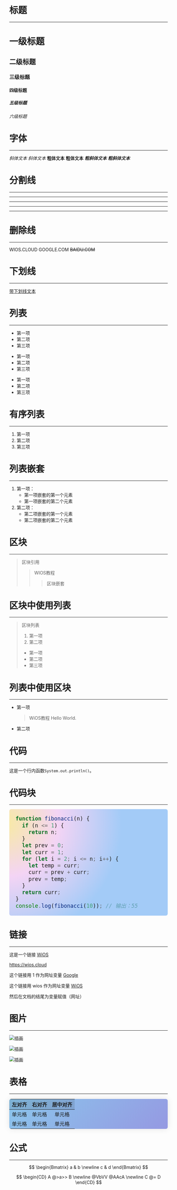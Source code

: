 # 标题
---
# 一级标题
## 二级标题
### 三级标题
#### 四级标题
##### 五级标题
###### 六级标题
# 字体
---
*斜体文本*
_斜体文本_
**粗体文本**
__粗体文本__
***粗斜体文本***
___粗斜体文本___
# 分割线
***

* * *

*****

- - -

----------
# 删除线
---
WIOS.CLOUD
GOOGLE.COM
~~BAIDU.COM~~

# 下划线
---
<u>带下划线文本</u>

# 列表
---
* 第一项
* 第二项
* 第三项

+ 第一项
+ 第二项
+ 第三项

- 第一项
- 第二项
- 第三项
# 有序列表
---
1. 第一项
2. 第二项
3. 第三项
# 列表嵌套
---
1. 第一项：
    - 第一项嵌套的第一个元素
    - 第一项嵌套的第二个元素
2. 第二项：
    - 第二项嵌套的第一个元素
    - 第二项嵌套的第二个元素
# 区块
---
> 区块引用
>> WIOS教程
>>> 区块嵌套
# 区块中使用列表
---
> 区块列表
> 1. 第一项
> 2. 第二项
> + 第一项
> + 第二项
> + 第三项
# 列表中使用区块
---
* 第一项
    > WiOS教程
    > Hello World.
* 第二项
# 代码
---
这是一个行内函数`System.out.println()`。

# 代码块
---
```javascript
function fibonacci(n) {
  if (n <= 1) {
    return n;
  }
  let prev = 0;
  let curr = 1;
  for (let i = 2; i <= n; i++) {
    let temp = curr;
    curr = prev + curr;
    prev = temp;
  }
  return curr;
}
console.log(fibonacci(10)); // 输出：55
```
<style>
pre{
  font-size: 20px;
  font-family: monospace;
  padding: 20px;
  border-radius: 6px;
  background-image: radial-gradient( circle 369px at -2.9% 12.9%,  rgba(247,234,163,1) 0%, rgba(236,180,238,0.56) 46.4%, rgba(163,203,247,1) 100.7% );
}
</style>
# 链接
---
这是一个链接 [WiOS](https://wios.cloud)

<https://wios.cloud>

这个链接用 1 作为网址变量 [Google][1]

这个链接用 wios 作为网址变量 [WiOS][wios]

然后在文档的结尾为变量赋值（网址）

[1]: http://www.google.com/
[wios]: http://wios.cloud/

# 图片
---
![插画](http://illustrain.com/img/work/2016/illustrain10-eto-syumi02.png)

![插画](http://illustrain.com/img/work/2016/illustrain04-kouyou03.png "kouyou")

![插画](https://vectorshelf.com/wp-content/uploads/2022/10/dr075_2.png)
<style>
img {
  max-width: 100%;
  max-height: 220px;
}
</style>

# 表格
---
| 左对齐 | 右对齐 | 居中对齐 |
| :-----| ----: | :----: |
| 单元格 | 单元格 | 单元格 |
| 单元格 | 单元格 | 单元格 |
<style>
table {
	width: 100%;
  border-radius: 6px;
	border-collapse: collapse;
	overflow: hidden;
	box-shadow: 0 0 20px rgba(0, 0, 0, 0.1);
  background-color: #8BC6EC;
  background-image: linear-gradient(135deg, #8BC6EC 0%, #9599E2 100%);
}
thead {
   background-color: rgba(0,0,0,0.1);
}
</style>

# 公式
---
$$
\begin{Bmatrix}
   a & b \newline
   c & d
\end{Bmatrix}
$$

$$
\begin{CD}
   A @>a>> B \newline
@VbVV @AAcA \newline
   C @= D
\end{CD}
$$
